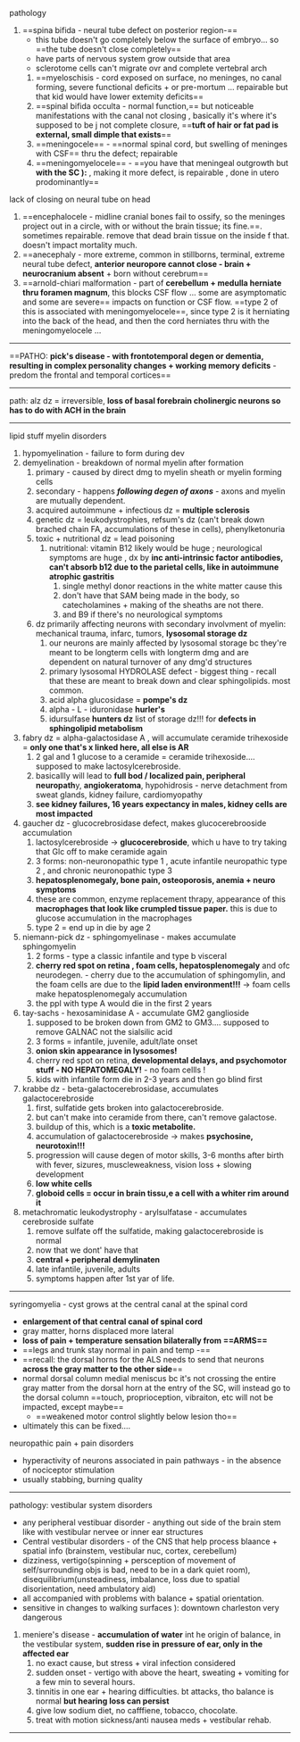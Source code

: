 pathology 
1. ==spina bifida - neural tube defect on posterior region-== 
	-  this tube doesn't go completely below the surface of embryo... so ==the tube doesn't close completely== 
	-  have parts of nervous system grow outside that area
	-  sclerotome cells can't migrate ovr and complete vertebral arch 
	1. ==myeloschisis - cord exposed on surface, no meninges, no canal forming, severe functional deficits + or pre-mortum ... repairable but that kid would have lower extemity deficits== 
	2. ==spinal bifida occulta - normal function,== but noticeable manifestations with the canal not closing , basically it's where it's supposed to be j not complete closure, ==**tuft of hair or fat pad is external, small dimple that exists**==
	3. ==meningocele== - ==normal spinal cord, but swelling of meninges with CSF== thru the defect; repairable 
	4. ==meningomyelocele== - ==you have that meningeal outgrowth but **with the SC ):** , making it more defect, is repairable , done in utero prodominantly== 

lack of closing on neural tube on head
1. ==encephalocele - midline cranial bones fail to ossify, so the meninges project out in a circle, with or without the brain tissue; its fine.==. sometimes repairable. remove that dead brain tissue on the inside f that. doesn't impact mortality much. 
2. ==anecephaly - more extreme, common in stillborns, terminal, extreme neural tube defect, **anterior neuropore cannot close - brain + neurocranium absent** + born without cerebrum== 
3. ==arnold-chiari malformation - part of **cerebellum + medulla herniate thru foramen magnum**, this blocks CSF flow ... some are asymptomatic and some are severe== impacts on function or CSF flow. ==type 2 of this is associated with meningomyelocele==, since type 2 is it herniating into the back of the head, and then the cord herniates thru with the meningomyelocele ... 
---
==PATHO: **pick's disease - with frontotemporal degen or dementia, resulting in complex personality changes + working memory deficits** - predom the frontal and temporal cortices== 



---
path: alz dz = irreversible, **loss of basal forebrain cholinergic neurons so has to do with ACH in the brain**


---
lipid stuff
myelin disorders
1. hypomyelination - failure to form during dev
2. demyelination - breakdown of normal myelin after formation 
	1. primary - caused by direct dmg to myelin sheath or myelin forming cells
	2. secondary - happens ***following degen of axons*** - axons and myelin are mutually dependent. 
	3. acquired autoimmune + infectious dz = **multiple sclerosis**
	4. genetic dz = leukodystrophies, refsum's dz (can't break down brached chain FA, accumulations of these in cells), phenylketonuria
	5. toxic + nutritional dz = lead poisoning 
		1. nutritional: vitamin B12 likely would be huge ; neurological symptoms are huge , dx by **inc anti-intrinsic factor antibodies, can't absorb b12 due to the parietal cells, like in autoimmune atrophic gastritis**
			1. single methyl donor reactions in the white matter cause this
			2. don't have that SAM being made in the body, so catecholamines + making of the sheaths are not there. 
			3. and B9 if there's no neurological symptoms 
	6. dz primarily affecting neurons with secondary involvment of myelin: mechanical trauma, infarc, tumors, **lysosomal storage dz**
		1. our neurons are mainly affected by lysosomal storage bc they're meant to be longterm cells with longterm dmg and are dependent on natural turnover of any dmg'd structures
		2. primary lysosomal HYDROLASE defect - biggest thing - recall that these are meant to break down and clear sphingolipids. most common. 
		3. acid alpha glucosidase = **pompe's dz**
		4. alpha - L - iduronidase **hurler's**
		5. idursulfase **hunters dz**
list of storage dz!!! for **defects in sphingolipid metabolism**
3. fabry dz = alpha-galactosidase A , will accumulate ceramide trihexoside = **only one that's x linked here, all else is AR**
	1. 2 gal and 1 glucose to a ceramide = ceramide trihexoside.... supposed to make lactosylcerebroside. 
	2. basicallly will lead to **full bod / localized pain, peripheral neuropath**y, **angiokeratoma**, hypohidrosis - nerve detachment from sweat glands, kidney failure, cardiomyopathy 
	3. **see kidney failures, 16 years expectancy in males, kidney cells are most impacted**
4. gaucher dz - glucocrebrosidase defect, makes glucocerebrooside accumulation 
	1. lactosylcerebroside -> **glucocerebroside**, which u have to try taking that Glc off to make ceramide again 
	2. 3 forms: non-neuronopathic type 1 , acute infantile neuropathic type 2 , and chronic neuronopathic type 3 
	3. **hepatosplenomegaly, bone pain, osteoporosis, anemia + neuro symptoms**
	4. these are common, enzyme replacement thrapy, appearance of this **macrophages that look like crumpled tissue paper.** this is due to glucose accumulation in the macrophages 
	5. type 2 = end up in die by age 2 
5. niemann-pick dz - sphingomyelinase - makes accumulate sphingomyelin 
	1. 2 forms - type a classic infantile and type b visceral 
	2. **cherry red spot on retina , foam cells, hepatosplenomegaly** and ofc neurodegen. - cherry due to the accumulation of sphingomylin, and the foam cells are due to the **lipid laden environment!!!** -> foam cells make hepatosplenomegaly accumulation 
	3. the ppl with type A would die in the first 2 years 
6. tay-sachs - hexosaminidase A - accumulate GM2 ganglioside
	1. supposed to be broken down from GM2 to GM3.... supposed to remove GALNAC not the sialsilic acid 
	2. 3 forms = infantile, juvenile, adult/late onset 
	3. **onion skin appearance in lysosomes!**
	4. cherry red spot on retina, **developmental delays, and psychomotor stuff - NO HEPATOMEGALY!** - no foam cellls !
	5. kids with infantile form die in 2-3 years and then go blind first 
7. krabbe dz - beta-galactocerebrosidase, accumulates galactocerebroside 
	1. first, sulfatide gets broken into galactocerebroside. 
	2. but can't make into ceramide from there, can't remove galactose. 
	3. buildup of this, which is a **toxic metabolite.**
	4. accumulation of galactocerebroside -> makes **psychosine, neurotoxin!!!**
	5. progression will cause degen of motor skills, 3-6 months after birth with fever, sizures, muscleweakness, vision loss + slowing development
	6. **low white cells**
	7. **globoid cells = occur in brain tissu,e a cell with a whiter rim around it**
8. metachromatic leukodystrophy - arylsulfatase - accumulates cerebroside sulfate 
	1. remove sulfate off the sulfatide, making galactocerebroside is normal 
	2. now that we dont' have that 
	3. **central + peripheral demylinaten**
	4. late infantile, juvenile, adults
	5. symptoms happen after 1st yar of life. 

---
syringomyelia - cyst grows at the central canal at the spinal cord 
- **enlargement of that central canal of spinal cord**
- gray matter, horns displaced more lateral
- **loss of pain + temperature sensation bilaterally from ==ARMS==**
- ==legs and trunk stay normal in pain and temp -== 
- ==recall: the dorsal horns for the ALS needs to send that neurons **across the gray matter to the other side**==
- normal dorsal column medial meniscus bc it's not crossing the entire gray matter from the dorsal horn at the entry of the SC, will instead go to the dorsal column 
	==touch, proprioception, vibraiton, etc will not be impacted, except maybe==
	- ==weakened motor control slightly below lesion tho== 
- ultimately this can be fixed....

neuropathic pain + pain disorders
- hyperactivity of neurons associated in pain pathways - in the absence of nociceptor stimulation 
- usually stabbing, burning quality 
---


pathology: 
vestibular system disorders
 - any peripheral vestibuar disorder - anything out side of the brain stem like with vestibular nervee or inner ear structures
 - Central vestibular disorders - of the CNS that help process blaance + spatial info (brainstem, vestibular nuc, cortex, cerebellum)
 - dizziness, vertigo(spinning + persception of movement of self/surrounding objs is bad, need to be in a dark quiet room), disequilibrium(unsteadiness, imbalance, loss due to spatial disorientation, need ambulatory aid)
 - all accompanied with problems with balance + spatial orientation.
 - sensitive in changes to walking surfaces ): downtown charleston very dangerous 
1. meniere's disease - **accumulation of water** int he origin of balance, in the vestibular system, **sudden rise in pressure of ear, only in the affected ear**
	1. no exact cause, but stress + viral infection considered
	2. sudden onset - vertigo with above the heart, sweating + vomiting for a few min to several hours. 
	3. tinnitis in one ear + hearing difficulties. bt attacks, tho balance is normal **but hearing loss can persist**
	4. give low sodium diet, no cafffiene, tobacco, chocolate. 
	5. treat with motion sickness/anti nausea meds + vestibular rehab. 

---
